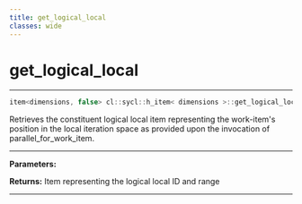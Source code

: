 ```yaml
---
title: get_logical_local
classes: wide
---
```

# get_logical_local

---

```cpp
item<dimensions, false> cl::sycl::h_item< dimensions >::get_logical_local() const
```


Retrieves the constituent logical local item representing the work-item's position in the local iteration space as provided upon the invocation of parallel_for_work_item. 


---
**Parameters:**

**Returns:** Item representing the logical local ID and range 

---
